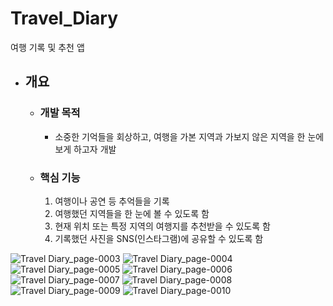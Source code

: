 # Travel_Diary
여행 기록 및 추천 앱

* ## 개요 ##
   * ### 개발 목적 ###
     * 소중한 기억들을 회상하고, 여행을 가본 지역과 가보지 않은 지역을 한 눈에 보게 하고자 개발
   
   * ### 핵심 기능 ###
     1. 여행이나 공연 등 추억들을 기록
     2. 여행했던 지역들을 한 눈에 볼 수 있도록 함
     3. 현재 위치 또는 특정 지역의 여행지를 추천받을 수 있도록 함
     4. 기록했던 사진을 SNS(인스타그램)에 공유할 수 있도록 함
   
   
![Travel Diary_page-0003](https://user-images.githubusercontent.com/81809891/130806861-953142eb-84e6-4679-944c-e86661e7cc6f.jpg)
![Travel Diary_page-0004](https://user-images.githubusercontent.com/81809891/130806872-059b98b7-cc47-4d88-9122-3e4e81da48c2.jpg)
![Travel Diary_page-0005](https://user-images.githubusercontent.com/81809891/130806883-2201209f-e666-40ce-8370-34e1bc3ebc3e.jpg)
![Travel Diary_page-0006](https://user-images.githubusercontent.com/81809891/130806908-404bbe4f-5d44-4e0a-8141-e00b21da31ab.jpg)
![Travel Diary_page-0007](https://user-images.githubusercontent.com/81809891/130806915-b0224792-e8f7-4fd9-9c93-67b34f280b61.jpg)
![Travel Diary_page-0008](https://user-images.githubusercontent.com/81809891/130806926-ea82990d-55fe-4d4e-97e8-e646b2ab263c.jpg)
![Travel Diary_page-0009](https://user-images.githubusercontent.com/81809891/130806934-467115ab-2def-48c4-b30a-15aaadc1237a.jpg)
![Travel Diary_page-0010](https://user-images.githubusercontent.com/81809891/130806944-576468c9-8907-4239-8276-a725566bc46c.jpg)


